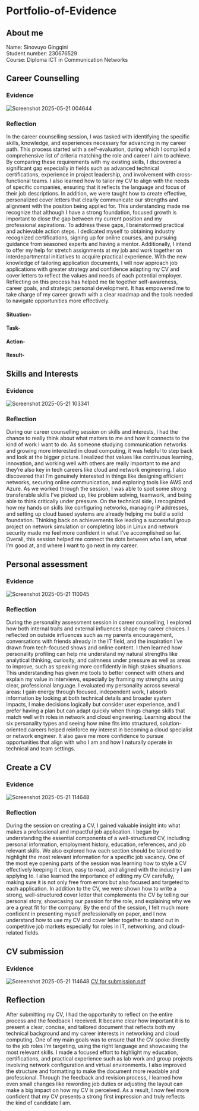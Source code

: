 # Portfolio-of-Evidence
## About me 
Name: Sinovuyo Gingqini  
Student number: 230676529  
Course: Diploma ICT in Communication Networks  
## Career Counselling
### Evidence 
![Screenshot 2025-05-21 004644](https://github.com/user-attachments/assets/f348bba5-cead-40ec-91d9-5468969ba1c4)
### Reflection  
In the career counselling session, I was tasked with identifying the specific skills, knowledge, and experiences necessary for advancing in my career path. This process started with a self-evaluation, during which I compiled a comprehensive list of criteria matching the role and career I aim to achieve. By comparing these requirements with my existing skills, I discovered a significant gap especially in fields such as advanced technical certifications, experience in project leadership, and involvement with cross-functional teams. I also learned how to tailor my CV to align with the needs of specific companies, ensuring that it reflects the language and focus of their job descriptions. In addition, we were taught how to create effective, personalized cover letters that clearly communicate our strengths and alignment with the position being applied for. This understanding made me recognize that although I have a strong foundation, focused growth is important to close the gap between my current position and my professional aspirations. To address these gaps, I brainstormed practical and achievable action steps. I dedicated myself to obtaining industry recognized certifications, signing up for online courses, and pursuing guidance from seasoned experts and having a mentor. Additionally, I intend to offer my help for stretch assignments at my job and work together on interdepartmental initiatives to acquire practical experience. With the new knowledge of tailoring application documents, I will now approach job applications with greater strategy and confidence adapting my CV and cover letters to reflect the values and needs of each potential employer. Reflecting on this process has helped me tie together self-awareness, career goals, and strategic personal development. It has empowered me to take charge of my career growth with a clear roadmap and the tools needed to navigate opportunities more effectively.
#### Situation-
#### Task-
#### Action-
#### Result-

## Skills and Interests 
### Evidence

![Screenshot 2025-05-21 103341](https://github.com/user-attachments/assets/580b9b20-886e-49fd-8f74-476eb3db1d23)
### Reflection
During our career counselling session on skills and interests, I had the chance to really think about what matters to me and how it connects to the kind of work I want to do. As someone studying communication networks and growing more interested in cloud computing, it was helpful to step back and look at the bigger picture. I realized that values like continuous learning, innovation, and working well with others are really important to me and they’re also key in tech careers like cloud and network engineering. I also discovered that I’m genuinely interested in things like designing efficient networks, securing online communication, and exploring tools like AWS and Azure. As we worked through the session, I was able to spot some strong transferable skills I’ve picked up, like problem solving, teamwork, and being able to think critically under pressure. On the technical side, I recognized how my hands on skills like configuring networks, managing IP addresses, and setting up cloud based systems are already helping me build a solid foundation. Thinking back on achievements like leading a successful group project on network simulation or completing labs in Linux and network security made me feel more confident in what I’ve accomplished so far. Overall, this session helped me connect the dots between who I am, what I’m good at, and where I want to go next in my career.

## Personal assessment
### Evidence
![Screenshot 2025-05-21 110045](https://github.com/user-attachments/assets/7a7f885e-11de-4704-924f-904e1d624537)
### Reflection
During the personality assessment session in career counselling, I explored how both internal traits and external influences shape my career choices. I reflected on outside influences such as my parents encouragement, conversations with friends already in the IT field, and the inspiration I’ve drawn from tech-focused shows and online content. I then learned how personality profiling can help me understand my natural strengths like analytical thinking, curiosity, and calmness under pressure as well as areas to improve, such as speaking more confidently in high stakes situations. This understanding has given me tools to better connect with others and explain my value in interviews, especially by framing my strengths using clear, professional language. I evaluated my personality across several areas: I gain energy through focused, independent work, I absorb information by looking at both technical details and broader system impacts, I make decisions logically but consider user experience, and I prefer having a plan but can adapt quickly when things change skills that match well with roles in network and cloud engineering. Learning about the six personality types and seeing how mine fits into structured, solution-oriented careers helped reinforce my interest in becoming a cloud specialist or network engineer. It also gave me more confidence to pursue opportunities that align with who I am and how I naturally operate in technical and team settings.

## Create a CV 
### Evidence 
![Screenshot 2025-05-21 114648](https://github.com/user-attachments/assets/8a9773fb-270e-46ee-bbe0-bf67bac533af)
### Reflection
During the session on creating a CV, I gained valuable insight into what makes a professional and impactful job application. I began by understanding the essential components of a well-structured CV, including personal information, employment history, education, references, and job relevant skills. We also explored how each section should be tailored to highlight the most relevant information for a specific job vacancy. One of the most eye opening parts of the session was learning how to style a CV effectively keeping it clean, easy to read, and aligned with the industry I am applying to. I also learned the importance of editing my CV carefully, making sure it is not only free from errors but also focused and targeted to each application. In addition to the CV, we were shown how to write a strong, well-structured cover letter that complements the CV by telling our personal story, showcasing our passion for the role, and explaining why we are a great fit for the company. By the end of the session, I felt much more confident in presenting myself professionally on paper, and I now understand how to use my CV and cover letter together to stand out in competitive job markets especially for roles in IT, networking, and cloud-related fields.

## CV submission
### Evidence
![Screenshot 2025-05-21 114648](https://github.com/user-attachments/assets/054ad22a-1e86-45f2-aa36-7888de2303b1)
[CV for submission.pdf](https://github.com/user-attachments/files/20366075/CV.for.submission.pdf)

## Reflection
After submitting my CV, I had the opportunity to reflect on the entire process and the feedback I received. It became clear how important it is to present a clear, concise, and tailored document that reflects both my technical background and my career interests in networking and cloud computing. One of my main goals was to ensure that the CV spoke directly to the job roles I’m targeting, using the right language and showcasing the most relevant skills. I made a focused effort to highlight my education, certifications, and practical experience such as lab work and group projects involving network configuration and virtual environments. I also improved the structure and formatting to make the document more readable and professional. Through the feedback and revision process, I learned how even small changes like rewording job duties or adjusting the layout can make a big impact on how my CV is perceived. As a result, I now feel more confident that my CV presents a strong first impression and truly reflects the kind of candidate I am. 













